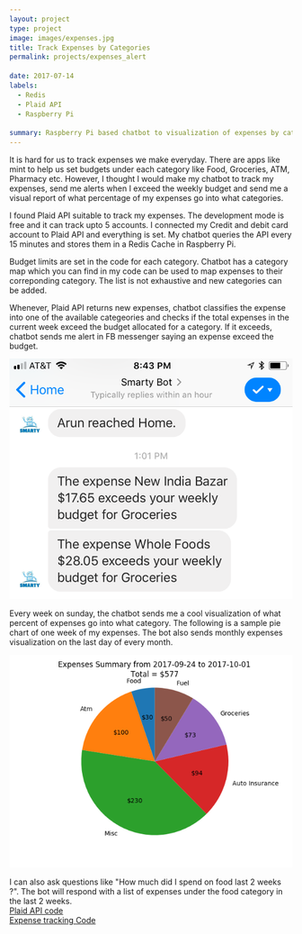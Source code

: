 ```yaml
---
layout: project
type: project
image: images/expenses.jpg
title: Track Expenses by Categories
permalink: projects/expenses_alert

date: 2017-07-14
labels:
  - Redis
  - Plaid API
  - Raspberry Pi

summary: Raspberry Pi based chatbot to visualization of expenses by category per week/month.
---
```

It is hard for us to track expenses we make everyday. There are apps like mint to help us set budgets under each category like Food, Groceries, ATM, Pharmacy etc. However, I thought I would make my chatbot to track my expenses, send me alerts when I exceed the weekly budget and send me a visual report of what percentage of my expenses go into what categories.<br/>

I found Plaid API suitable to track my expenses. The development mode is free and it can track upto 5 accounts. I connected my Credit and debit card account to Plaid API and everything is set. My chatbot queries the API every 15 minutes and stores them in a Redis Cache in Raspberry Pi.<br/>

Budget limits are set in the code for each category. Chatbot has a category map which you can find in my code can be used to map expenses to their correponding category. The list is not exhaustive and new categories can be added.<br/>

Whenever, Plaid API returns new expenses, chatbot classifies the expense into one of the available categeories and checks if the total expenses in the current week exceed the budget allocated for a category. If it exceeds, chatbot sends me alert in FB messenger saying an expense exceed the budget.<br/>
<p align="center"><img class="ui medium center rounded image" src="../images/expenses_alert.png"></p>

Every week on sunday, the chatbot sends me a cool visualization of what percent of expenses go into what category. The following is a sample pie chart of one week of my expenses. The bot also sends monthly expenses visualization on the last day of every month.<br/>
<p align="center"><img class="ui medium right rounded image" src="../images/expenses_pie.png"></p>

I can also ask questions like "How much did I spend on food last 2 weeks ?". The bot will respond with a list of expenses under the food category in the last 2 weeks.<br/>
[Plaid API code](https://github.com/arunn314/smartybot/blob/master/plaid_handler.py)<br/>
[Expense tracking Code](https://github.com/arunn314/smartybot/blob/master/expenses_server.py)<br/>
